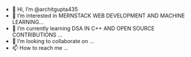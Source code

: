 - 👋 Hi, I’m @architgupta435
- 👀 I’m interested in  MERNSTACK WEB DEVELOPMENT AND MACHINE LEARNING...
- 🌱 I’m currently learning  DSA IN C++ AND OPEN SOURCE CONTRIBUTIONS ...
- 💞️ I’m looking to collaborate on ...
- 📫 How to reach me ...

<!---
architgupta435/architgupta435 is a ✨ special ✨ repository because its `README.md` (this file) appears on your GitHub profile.
You can click the Preview link to take a look at your changes.
--->
